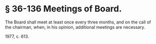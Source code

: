 # § 36-136 Meetings of Board.

<p>The Board shall meet at least once every three months, and on the call of the chairman, when, in his opinion, additional meetings are necessary.</p><p>1977, c. 613.</p>